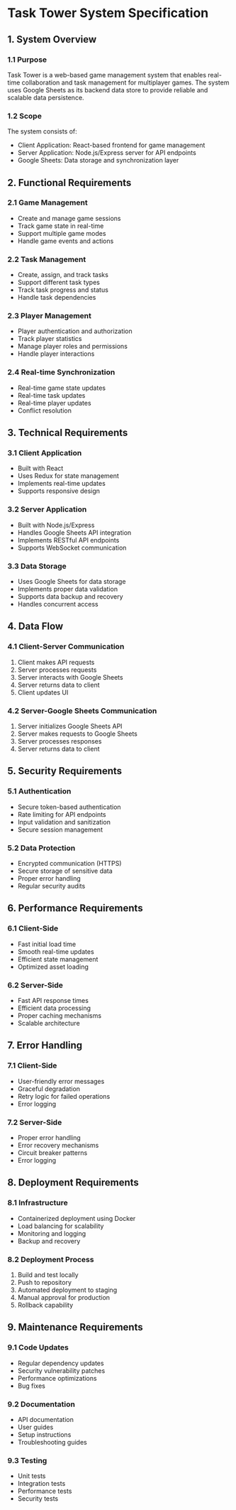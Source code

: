 # Task Tower System Specification

## 1. System Overview

### 1.1 Purpose
Task Tower is a web-based game management system that enables real-time collaboration and task management for multiplayer games. The system uses Google Sheets as its backend data store to provide reliable and scalable data persistence.

### 1.2 Scope
The system consists of:
- Client Application: React-based frontend for game management
- Server Application: Node.js/Express server for API endpoints
- Google Sheets: Data storage and synchronization layer

## 2. Functional Requirements

### 2.1 Game Management
- Create and manage game sessions
- Track game state in real-time
- Support multiple game modes
- Handle game events and actions

### 2.2 Task Management
- Create, assign, and track tasks
- Support different task types
- Track task progress and status
- Handle task dependencies

### 2.3 Player Management
- Player authentication and authorization
- Track player statistics
- Manage player roles and permissions
- Handle player interactions

### 2.4 Real-time Synchronization
- Real-time game state updates
- Real-time task updates
- Real-time player updates
- Conflict resolution

## 3. Technical Requirements

### 3.1 Client Application
- Built with React
- Uses Redux for state management
- Implements real-time updates
- Supports responsive design

### 3.2 Server Application
- Built with Node.js/Express
- Handles Google Sheets API integration
- Implements RESTful API endpoints
- Supports WebSocket communication

### 3.3 Data Storage
- Uses Google Sheets for data storage
- Implements proper data validation
- Supports data backup and recovery
- Handles concurrent access

## 4. Data Flow

### 4.1 Client-Server Communication
1. Client makes API requests
2. Server processes requests
3. Server interacts with Google Sheets
4. Server returns data to client
5. Client updates UI

### 4.2 Server-Google Sheets Communication
1. Server initializes Google Sheets API
2. Server makes requests to Google Sheets
3. Server processes responses
4. Server returns data to client

## 5. Security Requirements

### 5.1 Authentication
- Secure token-based authentication
- Rate limiting for API endpoints
- Input validation and sanitization
- Secure session management

### 5.2 Data Protection
- Encrypted communication (HTTPS)
- Secure storage of sensitive data
- Proper error handling
- Regular security audits

## 6. Performance Requirements

### 6.1 Client-Side
- Fast initial load time
- Smooth real-time updates
- Efficient state management
- Optimized asset loading

### 6.2 Server-Side
- Fast API response times
- Efficient data processing
- Proper caching mechanisms
- Scalable architecture

## 7. Error Handling

### 7.1 Client-Side
- User-friendly error messages
- Graceful degradation
- Retry logic for failed operations
- Error logging

### 7.2 Server-Side
- Proper error handling
- Error recovery mechanisms
- Circuit breaker patterns
- Error logging

## 8. Deployment Requirements

### 8.1 Infrastructure
- Containerized deployment using Docker
- Load balancing for scalability
- Monitoring and logging
- Backup and recovery

### 8.2 Deployment Process
1. Build and test locally
2. Push to repository
3. Automated deployment to staging
4. Manual approval for production
5. Rollback capability

## 9. Maintenance Requirements

### 9.1 Code Updates
- Regular dependency updates
- Security vulnerability patches
- Performance optimizations
- Bug fixes

### 9.2 Documentation
- API documentation
- User guides
- Setup instructions
- Troubleshooting guides

### 9.3 Testing
- Unit tests
- Integration tests
- Performance tests
- Security tests
